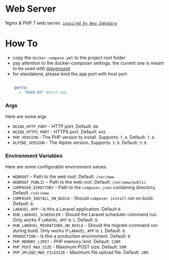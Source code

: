 # Web Server

Nginx & PHP 7 web server.
[`inspired by Neo Ighodaro`](https://github.com/neoighodaro)

# How To

- copy the `docker-compose.yml` to the project root folder
- pay attention to the docker-composer settings. the current one is meant to be used with [playground](https://github.com/niceperson/playground)
- for standalone, please bind the app port with host port
``` yml

	ports:
	  - "8080:80" #host:app

```


### Args

Here are some args

- `NGINX_HTTP_PORT` - HTTP port. Default: `80`.
- `NGINX_HTTPS_PORT` - HTTPS port. Default: `443`.
- `PHP_VERSION` - The PHP version to install. Supports: `7.4`. Default: `7.4`.
- `ALPINE_VERSION` - The Alpine version. Supports: `3.9`. Default: `3.9`.

### Environment Variables

Here are some configurable environment values.

- `WEBROOT` – Path to the web root. Default: `/var/www`
- `WEBROOT_PUBLIC` – Path to the web root. Default: `/var/www/public`
- `COMPOSER_DIRECTORY` - Path to the `composer.json` containing directory. Default: `/var/www`.
- `COMPOSER_INSTALL_ON_BUILD` - Should `composer install` run on build. Default: `0`.
- `LARAVEL_APP` - Is this a Laravel application. Default `0`.
- `RUN_LARAVEL_SCHEDULER` - Should the Laravel scheduler command run. Only works if `LARAVEL_APP` is `1`. Default: `0`.
- `RUN_LARAVEL_MIGRATIONS_ON_BUILD` - Should the migrate command run during build. Only works if `LARAVEL_APP` is `1`. Default: `0`.
- `PRODUCTION` – Is this a production environment. Default: `0`
- `PHP_MEMORY_LIMIT` - PHP memory limit. Default: `128M`
- `PHP_POST_MAX_SIZE` - Maximum POST size. Default: `50M`
- `PHP_UPLOAD_MAX_FILESIZE` - Maximum file upload file. Default: `10M`.

